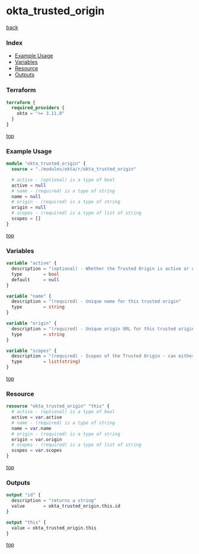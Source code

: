 # okta_trusted_origin

[back](../okta.md)

### Index

- [Example Usage](#example-usage)
- [Variables](#variables)
- [Resource](#resource)
- [Outputs](#outputs)

### Terraform

```terraform
terraform {
  required_providers {
    okta = ">= 3.11.0"
  }
}
```

[top](#index)

### Example Usage

```terraform
module "okta_trusted_origin" {
  source = "./modules/okta/r/okta_trusted_origin"

  # active - (optional) is a type of bool
  active = null
  # name - (required) is a type of string
  name = null
  # origin - (required) is a type of string
  origin = null
  # scopes - (required) is a type of list of string
  scopes = []
}
```

[top](#index)

### Variables

```terraform
variable "active" {
  description = "(optional) - Whether the Trusted Origin is active or not - can only be issued post-creation"
  type        = bool
  default     = null
}

variable "name" {
  description = "(required) - Unique name for this trusted origin"
  type        = string
}

variable "origin" {
  description = "(required) - Unique origin URL for this trusted origin"
  type        = string
}

variable "scopes" {
  description = "(required) - Scopes of the Trusted Origin - can either be CORS or REDIRECT only"
  type        = list(string)
}
```

[top](#index)

### Resource

```terraform
resource "okta_trusted_origin" "this" {
  # active - (optional) is a type of bool
  active = var.active
  # name - (required) is a type of string
  name = var.name
  # origin - (required) is a type of string
  origin = var.origin
  # scopes - (required) is a type of list of string
  scopes = var.scopes
}
```

[top](#index)

### Outputs

```terraform
output "id" {
  description = "returns a string"
  value       = okta_trusted_origin.this.id
}

output "this" {
  value = okta_trusted_origin.this
}
```

[top](#index)